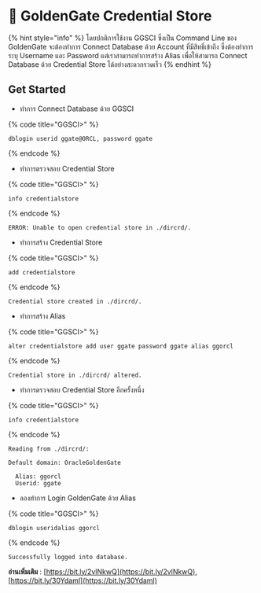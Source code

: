 # 🥑 GoldenGate Credential Store

{% hint style="info" %}
โดยปกติการใช้งาน GGSCI ซึ่งเป็น Command Line ของ GoldenGate จะต้องทำการ Connect Database ด้วย Account ที่มีสิทธิ์เข้าถึง ซึ่งต้องทำการระบุ Username และ Password แต่เราสามารถทำการสร้าง Alias เพื่อให้สามารถ Connect Database ด้วย Credential Store ได้อย่างสะดวกรวดเร็ว
{% endhint %}

## **Get Started**

* ทำการ Connect Database ด้วย GGSCI

{% code title="GGSCI>" %}
```
dblogin userid ggate@ORCL, password ggate
```
{% endcode %}

* ทำการตรวจสอบ Credential Store

{% code title="GGSCI>" %}
```
info credentialstore
```
{% endcode %}

```
ERROR: Unable to open credential store in ./dircrd/.
```

* ทำการสร้าง Credential Store

{% code title="GGSCI>" %}
```
add credentialstore
```
{% endcode %}

```
Credential store created in ./dircrd/.
```

* ทำการสร้าง Alias

{% code title="GGSCI>" %}
```
alter credentialstore add user ggate password ggate alias ggorcl
```
{% endcode %}

```
Credential store in ./dircrd/ altered.
```

* ทำการตรวจสอบ Credential Store อีกครั้งหนึ่ง

{% code title="GGSCI>" %}
```
info credentialstore
```
{% endcode %}

```
Reading from ./dircrd/:

Default domain: OracleGoldenGate

  Alias: ggorcl
  Userid: ggate
```

* ลองทำการ Login GoldenGate ด้วย Alias

{% code title="GGSCI>" %}
```
dblogin useridalias ggorcl
```
{% endcode %}

```
Successfully logged into database.
```

**อ่านเพิ่มเติม** : [https://bit.ly/2vlNkwQ](https://bit.ly/2vlNkwQ), [https://bit.ly/30Ydaml](https://bit.ly/30Ydaml)
